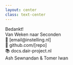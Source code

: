 ```yaml
---
layout: center
class: text-center
---
```


<div class="text-5xl font-bold mb-12">
Bedankt!
</div>

<div class="text-2xl mb-12 opacity-75">
Van Weken naar Seconden
</div>

<div class="space-y-4 text-xl">
  <div>📧 [email@instelling.nl]</div>
  <div>🔗 github.com/[repo]</div>
  <div>📚 docs.dair-project.nl</div>
</div>

<div class="mt-12 text-lg opacity-75">
Ash Sewnandan & Tomer Iwan
</div>

<!--
OUTRO
Links invullen
Contact info
-->
